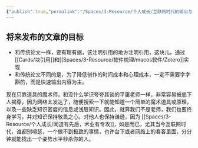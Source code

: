 ```yaml
---
{"publish":true,"permalink":"/Spaces/3-Resource/个人成长/互联网时代的输出与创作.md","title":"互联网时代的输出与创作","created":"2022-06-09","modified":"2023-03-14","published":"2025-07-13T06:55:30.739+08:00","cssclasses":""}
---
```



## 将来发布的文章的目标

- 和传统论文一样，要有理有据，该注明引用的地方注明引用，这块儿，通过[[Cards/块引用]]和[[Spaces/3-Resource/软件梳理/macos软件/Zotero]]实现
- 和传统论文不同的是，为了降低创作的时间成本和心理成本，一定不需要字字斟酌，而是快速输出内容为主。

现在只靠道具的魔术师，和没什么学识夸夸其谈的平庸老师一样，非常容易被底下人揭穿，因为网络太发达了，随便搜索一下就能知道一个简单的魔术道具或原理，以及一些缺乏知识密度的信息或浅层知识。因此，就算我们不是老师，我们也要终身学习，并对知识保持敬畏之心。对他人也保持谦逊，因为 [[Spaces/3-Resource/个人成长/闻道有先后，术业有专攻]]，如是而已，尤其当今互联网时代，谁都别嘚瑟，一个做不到极致的事情，也许台下或者网络上的看客里面，分分钟就能找出一个姿势水平秒杀你的人。